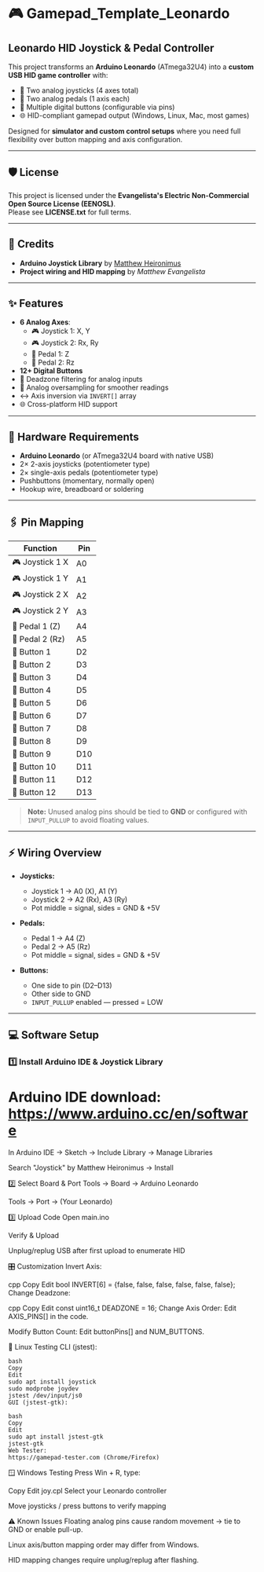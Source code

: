 # 🎮 Gamepad_Template_Leonardo  
## Leonardo HID Joystick & Pedal Controller

This project transforms an **Arduino Leonardo** (ATmega32U4) into a **custom USB HID game controller** with:

- 🎯 Two analog joysticks (4 axes total)  
- 🦶 Two analog pedals (1 axis each)  
- 🔘 Multiple digital buttons (configurable via pins)  
- 🌐 HID-compliant gamepad output (Windows, Linux, Mac, most games)  

Designed for **simulator and custom control setups** where you need full flexibility over button mapping and axis configuration.

---

## 🛡️ License
This project is licensed under the **Evangelista's Electric Non-Commercial Open Source License (EENOSL)**.  
Please see **LICENSE.txt** for full terms.

---

## 📜 Credits
- **Arduino Joystick Library** by [Matthew Heironimus](https://github.com/MHeironimus/ArduinoJoystickLibrary)  
- **Project wiring and HID mapping** by *Matthew Evangelista*  

---

## ✨ Features
- **6 Analog Axes**:
  - 🎮 Joystick 1: X, Y
  - 🎮 Joystick 2: Rx, Ry
  - 🦶 Pedal 1: Z
  - 🦶 Pedal 2: Rz
- **12+ Digital Buttons**
- 🎯 Deadzone filtering for analog inputs
- 🔄 Analog oversampling for smoother readings
- ↔ Axis inversion via `INVERT[]` array
- 🌐 Cross-platform HID support

---

## 🔧 Hardware Requirements
- **Arduino Leonardo** (or ATmega32U4 board with native USB)
- 2× 2-axis joysticks (potentiometer type)
- 2× single-axis pedals (potentiometer type)
- Pushbuttons (momentary, normally open)
- Hookup wire, breadboard or soldering

---

## 🖇️ Pin Mapping

| Function           | Pin  |
|--------------------|------|
| 🎮 Joystick 1 X    | A0   |
| 🎮 Joystick 1 Y    | A1   |
| 🎮 Joystick 2 X    | A2   |
| 🎮 Joystick 2 Y    | A3   |
| 🦶 Pedal 1 (Z)     | A4   |
| 🦶 Pedal 2 (Rz)    | A5   |
| 🔘 Button 1        | D2   |
| 🔘 Button 2        | D3   |
| 🔘 Button 3        | D4   |
| 🔘 Button 4        | D5   |
| 🔘 Button 5        | D6   |
| 🔘 Button 6        | D7   |
| 🔘 Button 7        | D8   |
| 🔘 Button 8        | D9   |
| 🔘 Button 9        | D10  |
| 🔘 Button 10       | D11  |
| 🔘 Button 11       | D12  |
| 🔘 Button 12       | D13  |

> **Note:** Unused analog pins should be tied to **GND** or configured with `INPUT_PULLUP` to avoid floating values.

---

## ⚡ Wiring Overview
- **Joysticks:**  
  - Joystick 1 → A0 (X), A1 (Y)  
  - Joystick 2 → A2 (Rx), A3 (Ry)  
  - Pot middle = signal, sides = GND & +5V  

- **Pedals:**  
  - Pedal 1 → A4 (Z)  
  - Pedal 2 → A5 (Rz)  
  - Pot middle = signal, sides = GND & +5V  

- **Buttons:**  
  - One side to pin (D2–D13)  
  - Other side to GND  
  - `INPUT_PULLUP` enabled — pressed = LOW  

---

## 💻 Software Setup

### 1️⃣ Install Arduino IDE & Joystick Library

# Arduino IDE download: https://www.arduino.cc/en/software
In Arduino IDE → Sketch → Include Library → Manage Libraries

Search "Joystick" by Matthew Heironimus → Install

2️⃣ Select Board & Port
Tools → Board → Arduino Leonardo

Tools → Port → (Your Leonardo)

3️⃣ Upload Code
Open main.ino

Verify & Upload

Unplug/replug USB after first upload to enumerate HID

🎛️ Customization
Invert Axis:

cpp
Copy
Edit
bool INVERT[6] = {false, false, false, false, false, false};
Change Deadzone:

cpp
Copy
Edit
const uint16_t DEADZONE = 16;
Change Axis Order:
Edit AXIS_PINS[] in the code.

Modify Button Count:
Edit buttonPins[] and NUM_BUTTONS.

🐧 Linux Testing
CLI (jstest):

```
bash
Copy
Edit
sudo apt install joystick
sudo modprobe joydev
jstest /dev/input/js0
GUI (jstest-gtk):

bash
Copy
Edit
sudo apt install jstest-gtk
jstest-gtk
Web Tester:
https://gamepad-tester.com (Chrome/Firefox)
```
🪟 Windows Testing
Press Win + R, type:

Copy
Edit
joy.cpl
Select your Leonardo controller

Move joysticks / press buttons to verify mapping

⚠️ Known Issues
Floating analog pins cause random movement → tie to GND or enable pull-up.

Linux axis/button mapping order may differ from Windows.

HID mapping changes require unplug/replug after flashing.





